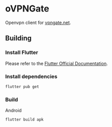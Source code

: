 # oVPNGate

Openvpn client for [vpngate.net](https://www.vpngate.net).

## Building

### Install Flutter

Please refer to the [Flutter Official Documentation](https://flutter.dev/docs/get-started/install).

### Install dependencies

```bash
flutter pub get
```

### Build

Android

```bash
flutter build apk
```